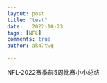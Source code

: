 ```yaml
---
layout: post
title: "test"
date:   2022-10-23
tags: [NFL]
comments: true
author: ak47twq

---
```


NFL-2022赛季前5周比赛小小总结


